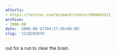 ```yaml
---
alturls:
- https://twitter.com/bismark/status/894043321
archive:
- 2008-08
date: '2008-08-21T04:27:56+00:00'
slug: '1219292876'
---
```


out for a run to clear the brain.


